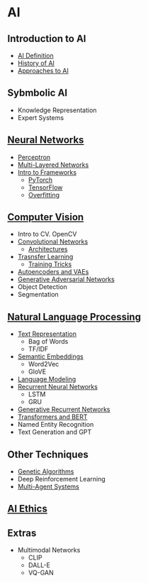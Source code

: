 # AI

## Introduction to AI
 - [AI Definition](https://github.com/microsoft/AI-For-Beginners/blob/main/1-Intro/README.md#different-approaches-to-ai)
 - [History of AI](https://github.com/microsoft/AI-For-Beginners/blob/main/1-Intro/README.md#different-approaches-to-ai)
 - [Approaches to AI](https://github.com/microsoft/AI-For-Beginners/blob/main/1-Intro/README.md#different-approaches-to-ai)

## Sybmbolic AI
 - Knowledge Representation
 - Expert Systems

## [Neural Networks](https://github.com/microsoft/AI-For-Beginners/blob/main/3-NeuralNetworks/README.md)
 - [Perceptron](https://github.com/microsoft/AI-For-Beginners/blob/main/3-NeuralNetworks/03-Perceptron/README.md)
 - [Multi-Layered Networks](https://github.com/microsoft/AI-For-Beginners/blob/main/3-NeuralNetworks/04-OwnFramework/README.md)
 - [Intro to Frameworks](https://github.com/microsoft/AI-For-Beginners/blob/main/3-NeuralNetworks/05-Frameworks/README.md)
   - [PyTorch](https://github.com/microsoft/AI-For-Beginners/blob/main/3-NeuralNetworks/05-Frameworks/IntroPyTorch.ipynb)
   - [TensorFlow](https://github.com/microsoft/AI-For-Beginners/blob/main/3-NeuralNetworks/05-Frameworks/IntroKerasTF.md)
   - [Overfitting](https://github.com/microsoft/AI-For-Beginners/blob/main/3-NeuralNetworks/05-Frameworks/Overfitting.md)

## [Computer Vision](https://github.com/microsoft/AI-For-Beginners/blob/main/4-ComputerVision/README.md)
 - Intro to CV. OpenCV
 - [Convolutional Networks](https://github.com/microsoft/AI-For-Beginners/blob/main/4-ComputerVision/07-ConvNets/README.md)
   - [Architectures](https://github.com/microsoft/AI-For-Beginners/blob/main/4-ComputerVision/07-ConvNets/CNN_Architectures.md)
 - [Trasnsfer Learning](https://github.com/microsoft/AI-For-Beginners/blob/main/4-ComputerVision/08-TransferLearning/README.md)
   - [Training Tricks](https://github.com/microsoft/AI-For-Beginners/blob/main/4-ComputerVision/08-TransferLearning/TrainingTricks.md)
 - [Autoencoders and VAEs](https://github.com/microsoft/AI-For-Beginners/blob/main/4-ComputerVision/09-Autoencoders/README.md)
 - [Generative Adversarial Networks](https://github.com/microsoft/AI-For-Beginners/blob/main/4-ComputerVision/10-GANs/README.md)
 - Object Detection
 - Segmentation
 
## [Natural Language Processing](https://github.com/microsoft/AI-For-Beginners/blob/main/5-NLP/README.md)
 - [Text Representation](https://github.com/microsoft/AI-For-Beginners/blob/main/5-NLP/13-TextRep/README.md)
    - Bag of Words
    - TF/IDF
 - [Semantic Embeddings](https://github.com/microsoft/AI-For-Beginners/blob/main/5-NLP/14-Embeddings/README.md)
    - Word2Vec
    - GloVE
 - [Language Modeling](https://github.com/microsoft/AI-For-Beginners/blob/main/5-NLP/15-LanguageModeling)
 - [Recurrent Neural Networks](https://github.com/microsoft/AI-For-Beginners/blob/main/5-NLP/16-RNN/README.md)
     - LSTM
     - GRU
 - [Generative Recurrent Networks](https://github.com/microsoft/AI-For-Beginners/blob/main/5-NLP/17-GenerativeNetworks/README.md)
 - [Transformers and BERT](https://github.com/microsoft/AI-For-Beginners/blob/main/5-NLP/18-Transformers/README.md)
 - Named Entity Recognition
 - Text Generation and GPT
## Other Techniques
 - [Genetic Algorithms](https://github.com/microsoft/AI-For-Beginners/blob/main/6-Other/21-GeneticAlgorithms/README.md)
 - Deep Reinforcement Learning
 - [Multi-Agent Systems](https://github.com/microsoft/AI-For-Beginners/blob/main/6-Other/23-MultiagentSystems/README.md)

## [AI Ethics](https://github.com/microsoft/AI-For-Beginners/blob/main/7-Ethics/README.md)
## Extras
 - Multimodal Networks
   - CLIP
   - DALL-E
   - VQ-GAN